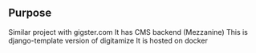 ## Purpose

Similar project with gigster.com
It has CMS backend (Mezzanine)
This is django-template version of digitamize
It is hosted on docker


